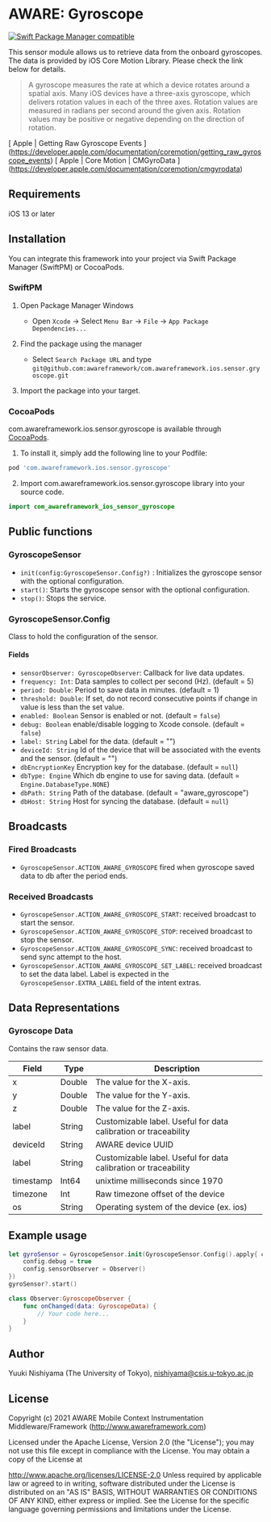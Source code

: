 # AWARE: Gyroscope

[![Swift Package Manager compatible](https://img.shields.io/badge/Swift%20Package%20Manager-compatible-brightgreen.svg)](https://github.com/apple/swift-package-manager)

This sensor module allows us to retrieve data from the onboard gyroscopes. The data is provided by iOS Core Motion Library. Please check the link below for details. 

> A gyroscope measures the rate at which a device rotates around a spatial axis. Many iOS devices have a three-axis gyroscope, which delivers rotation values in each of the three axes. Rotation values are measured in radians per second around the given axis. Rotation values may be positive or negative depending on the direction of rotation.

[ Apple | Getting Raw Gyroscope Events ] (https://developer.apple.com/documentation/coremotion/getting_raw_gyroscope_events)
[ Apple | Core Motion | CMGyroData ] (https://developer.apple.com/documentation/coremotion/cmgyrodata)

## Requirements
iOS 13 or later


## Installation

You can integrate this framework into your project via Swift Package Manager (SwiftPM) or CocoaPods.

### SwiftPM
1. Open Package Manager Windows
    * Open `Xcode` -> Select `Menu Bar` -> `File` -> `App Package Dependencies...` 

2. Find the package using the manager
    * Select `Search Package URL` and type `git@github.com:awareframework/com.awareframework.ios.sensor.gryoscope.git`

3. Import the package into your target.

### CocoaPods

com.awareframework.ios.sensor.gyroscope is available through [CocoaPods](https://cocoapods.org). 

1. To install it, simply add the following line to your Podfile:
```ruby
pod 'com.awareframework.ios.sensor.gyroscope'
```

2. Import com.awareframework.ios.sensor.gyroscope library into your source code.
```swift
import com_awareframework_ios_sensor_gyroscope
```

## Public functions

### GyroscopeSensor

+ `init(config:GyroscopeSensor.Config?)` : Initializes the gyroscope sensor with the optional configuration.
+ `start()`: Starts the gyroscope sensor with the optional configuration.
+ `stop()`: Stops the service.

### GyroscopeSensor.Config

Class to hold the configuration of the sensor.

#### Fields
+ `sensorObserver: GyroscopeObserver`: Callback for live data updates.
+ `frequency: Int`: Data samples to collect per second (Hz). (default = 5)
+ `period: Double`: Period to save data in minutes. (default = 1)
+ `threshold: Double`: If set, do not record consecutive points if change in value is less than the set value.
+ `enabled: Boolean` Sensor is enabled or not. (default = `false`)
+ `debug: Boolean` enable/disable logging to Xcode console. (default = `false`)
+ `label: String` Label for the data. (default = "")
+ `deviceId: String` Id of the device that will be associated with the events and the sensor. (default = "")
+ `dbEncryptionKey` Encryption key for the database. (default = `null`)
+ `dbType: Engine` Which db engine to use for saving data. (default = `Engine.DatabaseType.NONE`)
+ `dbPath: String` Path of the database. (default = "aware_gyroscope")
+ `dbHost: String` Host for syncing the database. (default = `null`)

## Broadcasts

### Fired Broadcasts

+ `GyroscopeSensor.ACTION_AWARE_GYROSCOPE` fired when gyroscope saved data to db after the period ends.

### Received Broadcasts

+ `GyroscopeSensor.ACTION_AWARE_GYROSCOPE_START`: received broadcast to start the sensor.
+ `GyroscopeSensor.ACTION_AWARE_GYROSCOPE_STOP`: received broadcast to stop the sensor.
+ `GyroscopeSensor.ACTION_AWARE_GYROSCOPE_SYNC`: received broadcast to send sync attempt to the host.
+ `GyroscopeSensor.ACTION_AWARE_GYROSCOPE_SET_LABEL`: received broadcast to set the data label. Label is expected in the `GyroscopeSensor.EXTRA_LABEL` field of the intent extras.

## Data Representations

### Gyroscope Data

Contains the raw sensor data.

| Field     | Type   | Description                                                     |
| --------- | ------ | --------------------------------------------------------------- |
| x         | Double  | The value for the X-axis.                                                |
| y         | Double  | The value for the Y-axis.                                            |
| z         | Double  | The value for the Z-axis.                                               |
| label     | String | Customizable label. Useful for data calibration or traceability |
| deviceId  | String | AWARE device UUID                                               |
| label     | String | Customizable label. Useful for data calibration or traceability |
| timestamp | Int64   | unixtime milliseconds since 1970                                |
| timezone  | Int    | Raw timezone offset of the device                          |
| os        | String | Operating system of the device (ex. ios)                    |

## Example usage
```swift
let gyroSensor = GyroscopeSensor.init(GyroscopeSensor.Config().apply{ config in
    config.debug = true
    config.sensorObserver = Observer()
})
gyroSensor?.start()
```

```swift
class Observer:GyroscopeObserver {
    func onChanged(data: GyroscopeData) {
        // Your code here...
    }
}
```

## Author

Yuuki Nishiyama (The University of Tokyo), nishiyama@csis.u-tokyo.ac.jp

## License

Copyright (c) 2021 AWARE Mobile Context Instrumentation Middleware/Framework (http://www.awareframework.com)

Licensed under the Apache License, Version 2.0 (the "License"); you may not use this file except in compliance with the License. You may obtain a copy of the License at

http://www.apache.org/licenses/LICENSE-2.0 Unless required by applicable law or agreed to in writing, software distributed under the License is distributed on an "AS IS" BASIS, WITHOUT WARRANTIES OR CONDITIONS OF ANY KIND, either express or implied. See the License for the specific language governing permissions and limitations under the License.

